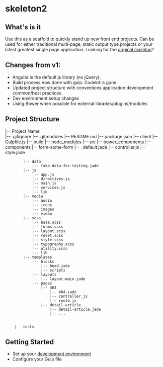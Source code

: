 # skeleton2

## What's is it

Use this as a scaffold to quickly stand up new front end projects. Can be used for either traditional multi-page, static output type projects or your latest greatest single page application. Looking for the [original skeleton](https://github.com/navigationarts/skeleton)?

## Changes from v1:

- Angular is the default js library (no jQuery).
- Build process now done with gulp. Codekit is gone.
- Updated project structure with conventions application development common/best practices.
- Dev environment setup changes
- Using Bower when possible for external libraries/plugins/modules

## Project Structure
|-- Project Name    
    |-- .gitignore
    |-- .gitmodules
    |-- README.md
    |-- package.json
    |-- client
        |-- Gulpfile.js
        |-- build
        |-- node_modules
        |-- src
            |-- bower_components
            |-- components
                |-- form-some-form
                    |-- _default.jade
                    |-- controller.js
                    |-- style.jade

            |-- data
                |-- fake-data-for-testing.jade            
            |-- js
                |-- app.js
                |-- directives.js
                |-- main.js
                |-- services.js
                |-- lib
            |-- media
                |-- audio
                |-- icons
                |-- images
                |-- video
            |-- scss
                |-- base.scss
                |-- forms.scss
                |-- layout.scss
                |-- reset.scss
                |-- style.scss
                |-- typography.scss
                |-- utility.scss
                |-- lib
            |-- templates
                |-- blocks
                    |-- head.jade
                    |-- scripts
                |-- layouts
                    |-- layout-main.jade
                |-- pages
                    |-- 404
                        |-- 404.jade
                        |-- controller.js
                        |-- route.js
                    |-- detail-article
                        |-- detail-article.jade
                        |-- ...


        |-- tests


## Getting Started
- Set up your [development environment](http://google.com)
- Configure your Gulp file
